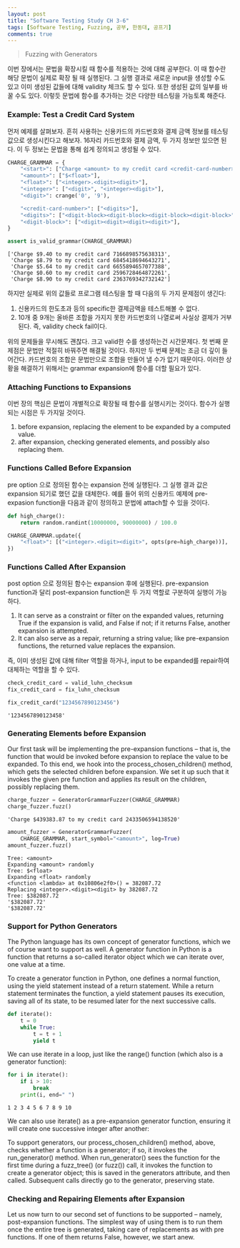 ```yaml
---
layout: post
title: "Software Testing Study CH 3-6"
tags: [Software Testing, Fuzzing, 공부, 한동대, 공프기]
comments: true
---
```


> Fuzzing with Generators  

이번 장에서는 문법을 확장시킬 때 함수를 적용하는 것에 대해 공부한다. 이 때 함수란 해당 문법이 실제로 확장 될 때 실행된다. 그 실행 결과로 새로운 input을 생성할 수도 있고 이미 생성된 값들에 대해 validity 체크도 할 수 있다. 또한 생성된 값의 일부를 바꿀 수도 있다. 이렇듯 문법에 함수를 추가하는 것은 다양한 테스팅을 가능토록 해준다.  

### Example: Test a Credit Card System  
먼저 예제를 살펴보자. 흔히 사용하는 신용카드의 카드번호와 결제 금액 정보를 테스팅 값으로 생성시킨다고 해보자. 16자리 카드번호와 결제 금액, 두 가지 정보만 있으면 된다. 이 두 정보는 문법을 통해 쉽게 정의되고 생성될 수 있다.  
~~~python
CHARGE_GRAMMAR = {
    "<start>": ["Charge <amount> to my credit card <credit-card-number>"],
    "<amount>": ["$<float>"],
    "<float>": ["<integer>.<digit><digit>"],
    "<integer>": ["<digit>", "<integer><digit>"],
    "<digit>": crange('0', '9'),

    "<credit-card-number>": ["<digits>"],
    "<digits>": ["<digit-block><digit-block><digit-block><digit-block>"],
    "<digit-block>": ["<digit><digit><digit><digit>"],
}

assert is_valid_grammar(CHARGE_GRAMMAR)
~~~
~~~
['Charge $9.40 to my credit card 7166898575638313',
 'Charge $8.79 to my credit card 6845418694643271',
 'Charge $5.64 to my credit card 6655894657077388',
 'Charge $0.60 to my credit card 2596728464872261',
 'Charge $8.90 to my credit card 2363769342732142']
 ~~~

하지만 실제로 위의 값들로 프로그램 테스팅을 할 때 다음의 두 가지 문제점이 생긴다:  

1. 신용카드의 한도초과 등의 specific한 결제금액을 테스트해볼 수 없다.  
2. 10개 중 9개는 올바른 조합을 가지지 못한 카드번호의 나열로써 사실상 결제가 거부된다. 즉, validity check fail이다.  

위의 문제들을 무시해도 괜찮다. 크고 valid한 수를 생성하는건 시간문제다. 첫 번째 문제점은 문법만 적절히 바꿔주면 해결될 것이다. 하지만 두 번째 문제는 조금 더 깊이 들어간다. 카드번호의 조합은 문법만으로 조합을 만들어 낼 수가 없기 때문이다. 이러한 상황을 해결하기 위해서는 grammar expansion에 함수를 더할 필요가 있다.  

### Attaching Functions to Expansions  
이번 장의 핵심은 문법이 개별적으로 확장될 때 함수를 실행시키는 것이다. 함수가 실행되는 시점은 두 가지일 것이다.  

1. before expansion, replacing the element to be expanded by a computed value.  
2. after expansion, checking generated elements, and possibly also replacing them.  

### Functions Called Before Expansion  
pre option 으로 정의된 함수는 expansion 전에 실행된다. 그 실행 결과 값은 expansion 되기로 했던 값을 대체한다. 예를 들어 위의 신용카드 예제에 pre-expasion function을 다음과 같이 정의하고 문법에 attach할 수 있을 것이다.  
~~~python
def high_charge():
    return random.randint(10000000, 90000000) / 100.0

CHARGE_GRAMMAR.update({
    "<float>": [("<integer>.<digit><digit>", opts(pre=high_charge))],
})
~~~

### Functions Called After Expansion  
post option 으로 정의된 함수는 expansion 후에 실행된다. pre-expansion function과 달리 post-expansion function은 두 가지 역할로 구분하여 실행이 가능하다.  

1. It can serve as a constraint or filter on the expanded values, returning True if the expansion is valid, and False if not; if it returns False, another expansion is attempted.  
2. It can also serve as a repair, returning a string value; like pre-expansion functions, the returned value replaces the expansion.  

즉, 이미 생성된 값에 대해 filter 역할을 하거나, input to be expanded를 repair하여 대체하는 역할을 할 수 있다.  
~~~python
check_credit_card = valid_luhn_checksum
fix_credit_card = fix_luhn_checksum

fix_credit_card("1234567890123456")
~~~
~~~
'1234567890123458'
~~~

### Generating Elements before Expansion  

Our first task will be implementing the pre-expansion functions – that is, the function that would be invoked before expansion to replace the value to be expanded. To this end, we hook into the process_chosen_children() method, which gets the selected children before expansion. We set it up such that it invokes the given pre function and applies its result on the children, possibly replacing them.  
~~~python
charge_fuzzer = GeneratorGrammarFuzzer(CHARGE_GRAMMAR)
charge_fuzzer.fuzz()
~~~
~~~
'Charge $439383.87 to my credit card 2433506594138520'
~~~
~~~python
amount_fuzzer = GeneratorGrammarFuzzer(
    CHARGE_GRAMMAR, start_symbol="<amount>", log=True)
amount_fuzzer.fuzz()
~~~
~~~
Tree: <amount>
Expanding <amount> randomly
Tree: $<float>
Expanding <float> randomly
<function <lambda> at 0x10806e2f0>() = 382087.72
Replacing <integer>.<digit><digit> by 382087.72
Tree: $382087.72
'$382087.72'
'$382087.72'
~~~

### Support for Python Generators  
The Python language has its own concept of generator functions, which we of course want to support as well. A generator function in Python is a function that returns a so-called iterator object which we can iterate over, one value at a time.

To create a generator function in Python, one defines a normal function, using the yield statement instead of a return statement. While a return statement terminates the function, a yield statement pauses its execution, saving all of its state, to be resumed later for the next successive calls.
~~~python
def iterate():
    t = 0
    while True:
        t = t + 1
        yield t
~~~

We can use iterate in a loop, just like the range() function (which also is a generator function):
~~~python
for i in iterate():
    if i > 10:
        break
    print(i, end=" ")
~~~
~~~
1 2 3 4 5 6 7 8 9 10 
~~~

We can also use iterate() as a pre-expansion generator function, ensuring it will create one successive integer after another:

To support generators, our process_chosen_children() method, above, checks whether a function is a generator; if so, it invokes the run_generator() method. When run_generator() sees the function for the first time during a fuzz_tree() (or fuzz()) call, it invokes the function to create a generator object; this is saved in the generators attribute, and then called. Subsequent calls directly go to the generator, preserving state.

### Checking and Repairing Elements after Expansion  
Let us now turn to our second set of functions to be supported – namely, post-expansion functions. The simplest way of using them is to run them once the entire tree is generated, taking care of replacements as with pre functions. If one of them returns False, however, we start anew.  
